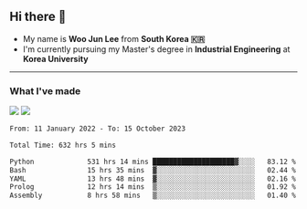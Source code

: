 ## Hi there 👋

- My name is **Woo Jun Lee** from **South Korea 🇰🇷**
- I'm currently pursuing my Master's degree in **Industrial Engineering** at **Korea University**

---

### What I've made

<a href="https://share.streamlit.io/tomtom1103/kuiai_hackathon_2022/main/JL_app.py"><img src="https://img.shields.io/badge/Journey Lee-161B22?style=for-the-badge&logo=streamlit&logoColor=FF4B4B"/></a> <a href="https://jeon-100.github.io/Dangzang/"><img src="https://img.shields.io/badge/당신을 위한 장학금, 당장!-161B22?style=for-the-badge&logo=react&logoColor=#61DAFB"/></a>

<!--START_SECTION:waka-->

```txt
From: 11 January 2022 - To: 15 October 2023

Total Time: 632 hrs 5 mins

Python             531 hrs 14 mins ████████████████████▓░░░░   83.12 %
Bash               15 hrs 35 mins  ▓░░░░░░░░░░░░░░░░░░░░░░░░   02.44 %
YAML               13 hrs 48 mins  ▓░░░░░░░░░░░░░░░░░░░░░░░░   02.16 %
Prolog             12 hrs 14 mins  ▒░░░░░░░░░░░░░░░░░░░░░░░░   01.92 %
Assembly           8 hrs 58 mins   ▒░░░░░░░░░░░░░░░░░░░░░░░░   01.40 %
```

<!--END_SECTION:waka-->

